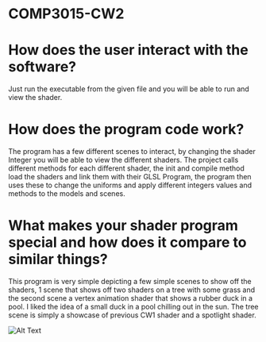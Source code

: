 # COMP3015-CW2

# How does the user interact with the software?
Just run the executable from the given file and you will be able to run and view the shader.

# How does the program code work?
The program has a few different scenes to interact, by changing the shader Integer you will be able to view the different shaders. The project calls different methods for each different shader, the init and compile method load the shaders and link them with their GLSL Program, the program then uses these to change the uniforms and apply different integers values and methods to the models and scenes.

# What makes your shader program special and how does it compare to similar things? 
This program is very simple depicting a few simple scenes to show off the shaders, 1 scene that shows off two shaders on a tree with some grass and the second scene a vertex animation shader that shows a rubber duck in a pool. I liked the idea of a small duck in a pool chilling out in the sun. The tree scene is simply a showcase of previous CW1 shader and a spotlight shader.

![Alt Text](https://giphy.com/gifs/LouhvHwjFztnZo28vD)
